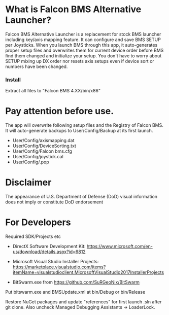 # What is Falcon BMS Alternative Launcher?

Falcon BMS Alternative Launcher is a replacement for stock BMS launcher including key/axis
mapping feature. It can configure and save BMS SETUP per Joysticks. When you launch BMS
through this app, it auto-generates proper setup files and overwrites them for current
device order before BMS find them changed and initialize your setup. You don't have to worry
about SETUP mixing up DX order nor resets axis setups even if device sort or numbers have
been changed.

### Install
Extract all files to "Falcon BMS 4.XX/bin/x86"


# Pay attention before use.

The app will overwrite following setup files and the Registry of Falcon BMS.
It will auto-generate backups to User/Config/Backup at its first launch.

- User/Config/axismapping.dat
- User/Config/DeviceSorting.txt
- User/Config/Falcon bms.cfg
- User/Config/joystick.cal
- User/Config/<callsign>.pop
  
# Disclaimer
  
The appearance of U.S. Department of Defense (DoD) visual information does not imply or constitute DoD endorsement

# For Developers
  
  Required SDK/Projects etc
  
  - DirectX Software Development Kit: https://www.microsoft.com/en-us/download/details.aspx?id=6812
  - Microsoft Visual Studio Installer Projects: https://marketplace.visualstudio.com/items?itemName=visualstudioclient.MicrosoftVisualStudio2017InstallerProjects
  
  - BitSwarm.exe from https://github.com/SuRGeoNix/BitSwarm
  
Put bitswarm.exe and BMSUpdate.xml at bin/Debug or bin/Release
  
Restore NuGet packages and update "references" for first launch .sln after git clone.
Also uncheck Managed Debugging Assistants -> LoaderLock.
